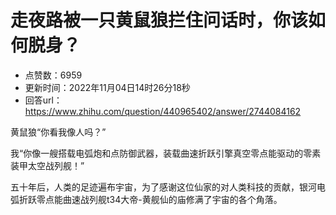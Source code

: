 # 走夜路被一只黄鼠狼拦住问话时，你该如何脱身？
- 点赞数：6959
- 更新时间：2022年11月04日14时26分18秒
- 回答url：https://www.zhihu.com/question/440965402/answer/2744084162
<body>
 <p data-pid="VC96rSG7">黄鼠狼“你看我像人吗？”</p>
 <p data-pid="uWwZyhch">我“你像一艘搭载电弧炮和点防御武器，装载曲速折跃引擎真空零点能驱动的零素装甲太空战列舰！”</p>
 <p data-pid="ywG7Z84Q">五十年后，人类的足迹遍布宇宙，为了感谢这位仙家的对人类科技的贡献，银河电弧折跃零点能曲速战列舰t34大帝-黄舰仙的庙修满了宇宙的各个角落。</p>
</body>